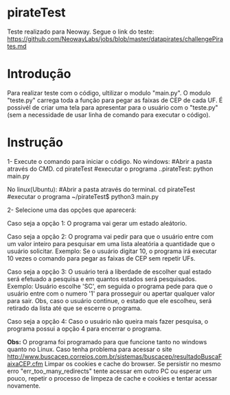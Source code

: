 # pirateTest
Teste realizado para Neoway. Segue o link do teste: https://github.com/NeowayLabs/jobs/blob/master/datapirates/challengePirates.md
<h1>Introdução</h1>
Para realizar teste com o código, ultilizar o modulo "main.py". 
O modulo "teste.py" carrega toda a função para pegar as faixas de CEP de cada UF. É possivél de
criar uma tela para apresentar para o usuário com o "teste.py" (sem a necessidade de usar linha
de comando para executar o código).
<h1>Instrução</h1>
1- Execute o comando para iniciar o código.
No windows:
     #Abrir a pasta através do CMD.
     cd pirateTest
     #executar o programa
     ..pirateTest: python main.py

No linux(Ubuntu):
     #Abrir a pasta através do terminal.
     cd pirateTest
     #executar o programa
     ~/pirateTest$ python3 main.py
     
2- Selecione uma das opções que aparecerá:

Caso seja a opção 1:
     O programa vai gerar um estado aleátorio.
     
Caso seja a opção 2:
     O programa vai pedir para que o usuário entre com um  valor inteiro para
     pesquisar em uma lista aleatória a quantidade que o usuário solicitar.
     Exemplo: Se o usuário digitar 10, o programa irá executar 10 vezes o comando
     para pegar as faixas de CEP sem repetir UFs.
     
Caso seja a opção 3:
     O usuário terá a liberdade de escolher qual estado será efetuado a pesquisa
     e em quantos estados será pesquisados.
     Exemplo: Usuário escolhe 'SC', em seguida o programa pede para que o usuário
     entre com o numero '1' para prosseguir ou apertar qualquer valor para sair. Obs,
     caso o usuário continue, o estado que ele escolheu, será retirado da lista até que se escerre
     o programa.
     
Caso seja a opção 4:
     Caso o usuário não queira mais fazer pesquisa, o programa possui a opção 4 para encerrar o programa.

<b>Obs:</b> O programa foi programado para que funcione tanto no windows quanto no Linux.
Caso tenha problema para acessar o site <http://www.buscacep.correios.com.br/sistemas/buscacep/resultadoBuscaFaixaCEP.cfm>
Limpar os cookies e cache do browser. Se persistir no mesmo erro "err_too_many_redirects" tente acessar em outro PC ou esperar um pouco,
repetir o processo de limpeza de cache e cookies e tentar acessar novamente.
